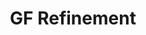 ---
permalink: /technicalreference/menu/gf-refinement/index/
layout: default
title: GF Refinement
parent: Menu
---